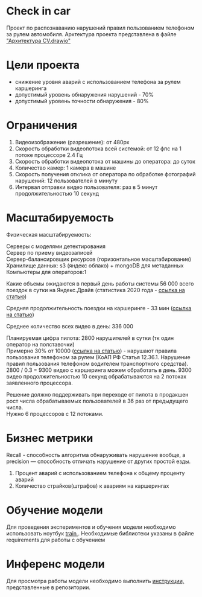 # Check in car
Проект по распознаванию нарушений правил пользованием телефоном за рулем автомобиля. Архтектура проекта представлена в файле <a href = "Архитектура CV.drawio">"Архитектура CV.drawio" </a>

# Цели проекта
<ul><li>снижение уровня аварий с использованием телефона за рулем каршеринга</li>
<li>допустимый уровень обнаружения нарушений - 70%</li>
<li>допустимый уровень точности обнаружения  - 80%</li></ul>

# Ограничения
<ol><li>Видеоизображение (разрешение): от 480px</li>
<li>Скорость обработки видеопотока всей системой: от 12 фпс на 1 потоке процессоре 2.4 Гц</li>
<li>Скорость обработки видеопотока от машины до оператора: до суток</li>
<li>Количество камер: 1 камера в машине</li>
<li>Скорость получения отклика от оператора по обработке фотографий нарушений: 12 пользователей в минуту </li>
<li>Интервал отправки видео пользователя: раз в 5 минут продолжительностью 10 секунд</li></ol>

# Масштабируемость
Физическая масштабируемость:

Серверы с моделями детектирования<br>
Сервер по приему видеозаписей<br>
Сервер-балансировщик ресурсов (горизонтальное масштабирование)<br>
Хранилище данных: s3 (яндекс облако) + mongoDB для метаданных<br>
Компьютеры для операторов:1

Какие объемы ожидаются в первый день работы системы 
56 000 всего поездок в сутки на Яндекс.Драйв (статистика 2020 года - <a href="https://vc.ru/transport/260396-delimobil-obognal-yandeks-drayv-i-stal-liderom-po-kolichestvu-poezdok-v-moskve-issledovanie">ссылка на статью</a>) 

Средняя продолжительность поездки на каршеринге - 33 мин (<a href="https://www.m24.ru/news/gorod/12092020/132881">ссылка на статью</a>)

Среднее количество всех видео в день: 336 000

Планируемая цифра пилота: 2800 нарушителей в сутки (тк один оператор на полставочки) <br>
Примерно 30% от 10000 (<a href="https://www.drom.ru/poll.php?pollid=893">ссылка на статью</a>) - нарушают правила пользования телефоном за рулем (КоАП РФ Статья 12.36.1. Нарушение правил пользования телефоном водителем транспортного средства). <br>
2800 / 0.3 = 9300 видео с каршеринга можем обработать в день. 9300 видео продолжительностью 10 секунд обрабатываются на 2 потоках заявленного процессора.

Решение должно поддерживать при переходе от пилота в продакшен рост числа обрабатываемых пользователей в 36 раз от предыдущего числа. <br>
Нужно 6 процессоров с 12 потоками.

# Бизнес метрики
Recall - способность алгоритма обнаруживать нарушение вообще, а precision — способность отличать нарушение от других простой езды.

<ol><li>Процент аварий с использованием телефона к общему проценту аварий</li>
<li>Количество страйков(штрафов) к авариям на каршерингах </li></ol>

# Обучение модели 

Для проведения экспериментов и обучения модели необходимо использовать ноутбук  <a href = "train-phone-classificator.ipynb "> train </a>. Необходимые библиотеки указаны в файле requirements для работы с обучением

# Инференс модели 

Для просмотра работы модели необходимо выполнить <a href = "instruction.txt"> инструкции, </a> представленные в репозитории.

